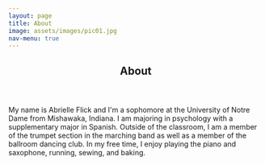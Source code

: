 ```yaml
---
layout: page
title: About
image: assets/images/pic01.jpg
nav-menu: true
---
```


<!-- Main -->
<div id="main" class="alt">

<!-- One -->
<section id="one">
	<div class="inner">
		<header class="major">
			<h1>About</h1>
		</header>

<!-- Content -->
<h2 id="content"></h2>
<p>My name is Abrielle Flick and I'm a sophomore at the University of Notre Dame from Mishawaka, Indiana. I am majoring in psychology with a supplementary major in Spanish. Outside of the classroom, I am a member of the trumpet section in the marching band as well as a member of the ballroom dancing club. In my free time, I enjoy playing the piano and saxophone, running, sewing, and baking.</p>
